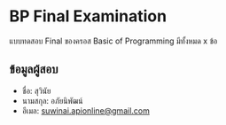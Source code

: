 # BP Final Examination

แบบทดสอบ Final ของครอส Basic of Programming มีทั้งหมด x ข้อ

## ข้อมูลผู้สอบ

- ชื่อ: สุวินัย
- นามสกุล: อภัยนิพัฒน์
- อีเมล: suwinai.apionline@gmail.com
